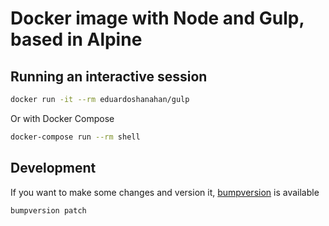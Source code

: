 # Docker image with Node and Gulp, based in Alpine

## Running an interactive session

```bash
docker run -it --rm eduardoshanahan/gulp
```

Or with Docker Compose

```bash
docker-compose run --rm shell
```

## Development

If you want to make some changes and version it, [bumpversion](https://pypi.python.org/pypi/bumpversion) is available

```bash
bumpversion patch
```
